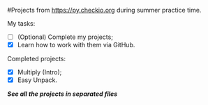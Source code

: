 #Projects from https://py.checkio.org during summer practice time.

My tasks:

- [ ] \(Optional) Complete my projects;
- [x] Learn how to work with them via GitHub.

Completed projects:

- [x] Multiply (Intro);
- [x] Easy Unpack.

***See all the projects in separated files*** 
